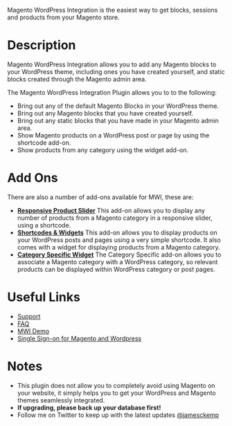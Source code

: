 Magento WordPress Integration is the easiest way to get blocks, sessions and products from your Magento store.

Description
===========

Magento WordPress Integration allows you to add any Magento blocks to your WordPress theme, including ones you have created yourself, and static blocks created through the Magento admin area. 

The Magento WordPress Integration Plugin allows you to to the following:

*   Bring out any of the default Magento Blocks in your WordPress theme.
*   Bring out any Magento blocks that you have created yourself.
*   Bring out any static blocks that you have made in your Magento admin area.
*   Show Magento products on a WordPress post or page by using the shortcode add-on.
*   Show products from any category using the widget add-on.

Add Ons
=======

There are also a number of add-ons available for MWI, these are:

*	**[Responsive Product Slider](http://www.mwi-plugin.com/add-ons/responsive-product-slider/)** This add-on allows you to display any number of products from a Magento category in a responsive slider, using a shortcode.
*	**[Shortcodes & Widgets](http://www.mwi-plugin.com/add-ons/shortcodes-widgets/)** This add-on allows you to display products on your WordPress posts and pages using a very simple shortcode. It also comes with a widget for displaying products from a Magento category.
*	**[Category Specific Widget](http://www.mwi-plugin.com/add-ons/category-specific-widget/)** The Category Specific add-on allows you to associate a Magento category with a WordPress category, so relevant products can be displayed within WordPress category or post pages.

Useful Links
============

* 	[Support](http://wordpress.org/support/plugin/magento-wordpress-integration/)
*	[FAQ](http://mwi-plugin.com/documentation/faq/)
*	[MWI Demo](http://demo.mwi-plugin.com/)
*	[Single Sign-on for Magento and Wordpress](http://codecanyon.net/item/single-signon-for-magento-and-wordpress/861453?ref=jamesckemp)

Notes
=====

*	This plugin does not allow you to completely avoid using Magento on your website, it simply helps you to get your WordPress and Magento themes seamlessly integrated.
*	**If upgrading, please back up your database first!**
*	Follow me on Twitter to keep up with the latest updates [@jamesckemp](https://twitter.com/#!/jamesckemp/)